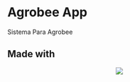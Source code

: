 # Agrobee App
Sistema Para Agrobee

## Made with 
<p align="center"><img src="https://laravel.com/assets/img/components/logo-laravel.svg"></p>

